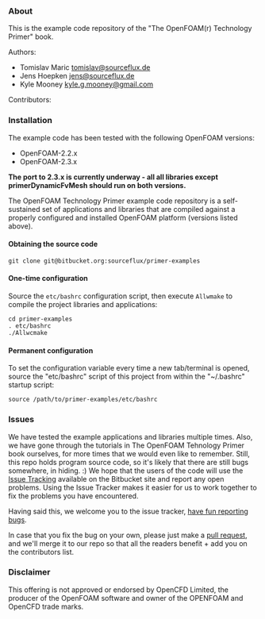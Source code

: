 ### About ###

This is the example code repository of the "The OpenFOAM(r) Technology Primer" book.

Authors: 

* Tomislav Maric tomislav@sourceflux.de
* Jens Hoepken jens@sourceflux.de
* Kyle Mooney kyle.g.mooney@gmail.com

Contributors: 

### Installation ###

The example code has been tested with the following OpenFOAM versions:

* OpenFOAM-2.2.x 
* OpenFOAM-2.3.x

**The port to 2.3.x is currently underway - all all libraries except primerDynamicFvMesh should run on both versions.**

The OpenFOAM Technology Primer example code repository is a self-sustained set of applications and libraries that are compiled against a properly configured and installed OpenFOAM platform (versions listed above). 

#### Obtaining the source code ####

    git clone git@bitbucket.org:sourceflux/primer-examples

#### One-time configuration ####

Source the `etc/bashrc` configuration script, then execute `Allwmake` to compile the project libraries and applications:

    cd primer-examples
    . etc/bashrc
    ./Allwcmake

#### Permanent configuration ####

To set the configuration variable every time a new tab/terminal is opened, source the "etc/bashrc" script of this project from within the "~/.bashrc" startup script:

    source /path/to/primer-examples/etc/bashrc

### Issues ###

We have tested the example applications and libraries multiple times. Also, we have gone through the tutorials in The OpenFOAM Tehnology Primer book ourselves, for more times that we would even like to remember. Still, this repo holds program source code, so it's likely that there are still bugs somewhere, in hiding. :) We hope that the users of the code will use the [Issue Tracking](https://confluence.atlassian.com/display/BITBUCKET/Use+the+issue+tracker) available on the Bitbucket site and report any open problems. Using the Issue Tracker makes it easier for us to work together to fix the problems you have encountered. 

Having said this, we welcome you to the issue tracker, [have fun reporting bugs](https://bitbucket.org/sourceflux/primer-examples/issues?status=new&status=open). 

In case that you fix the bug on your own, please just make a [pull request](https://confluence.atlassian.com/display/BITBUCKET/Work+with+pull+requests), and we'll merge it to our repo so that all the readers benefit + add you on the contributors list.

### Disclaimer ###

This offering is not approved or endorsed by OpenCFD Limited, the producer of the OpenFOAM  software and owner of the OPENFOAM and OpenCFD trade marks. 

